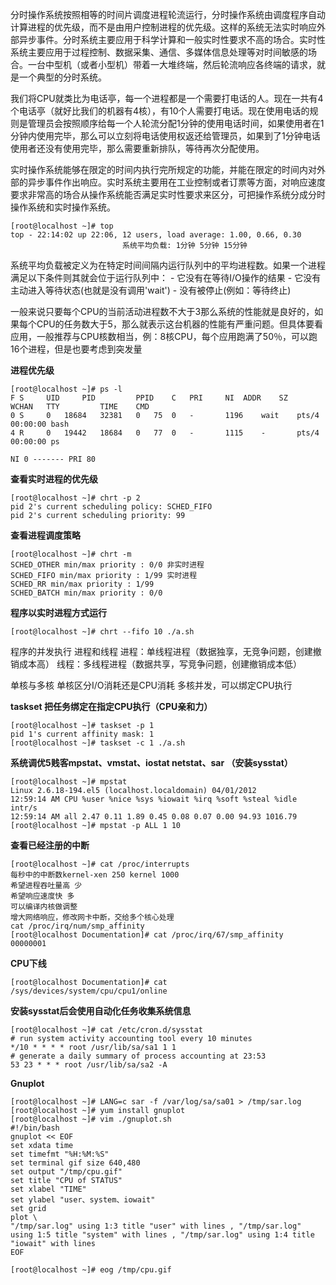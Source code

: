 分时操作系统按照相等的时间片调度进程轮流运行，分时操作系统由调度程序自动计算进程的优先级，而不是由用户控制进程的优先级。这样的系统无法实时响应外部异步事件。分时系统主要应用于科学计算和一般实时性要求不高的场合。实时性系统主要应用于过程控制、数据采集、通信、多媒体信息处理等对时间敏感的场合。一台中型机（或者小型机）带着一大堆终端，然后轮流响应各终端的请求，就是一个典型的分时系统。

我们将CPU就类比为电话亭，每一个进程都是一个需要打电话的人。现在一共有4个电话亭（就好比我们的机器有4核），有10个人需要打电话。现在使用电话的规则是管理员会按照顺序给每一个人轮流分配1分钟的使用电话时间，如果使用者在1分钟内使用完毕，那么可以立刻将电话使用权返还给管理员，如果到了1分钟电话使用者还没有使用完毕，那么需要重新排队，等待再次分配使用。
	
实时操作系统能够在限定的时间内执行完所规定的功能，并能在限定的时间内对外部的异步事件作出响应。实时系统主要用在工业控制或者订票等方面，对响应速度要求非常高的场合从操作系统能否满足实时性要求来区分，可把操作系统分成分时操作系统和实时操作系统。
	
	
	[root@localhost ~]# top
	top - 22:14:02 up 22:06, 12 users, load average: 1.00, 0.66, 0.30
				             系统平均负载: 1分钟 5分钟 15分钟
						
系统平均负载被定义为在特定时间间隔内运行队列中的平均进程数。如果一个进程满足以下条件则其就会位于运行队列中：
	- 它没有在等待I/O操作的结果
	- 它没有主动进入等待状态(也就是没有调用'wait')
	- 没有被停止(例如：等待终止)
	
一般来说只要每个CPU的当前活动进程数不大于3那么系统的性能就是良好的，如果每个CPU的任务数大于5，那么就表示这台机器的性能有严重问题。但具体要看应用，一般推荐与CPU核数相当，例：8核CPU，每个应用跑满了50％，可以跑16个进程，但是也要考虑到突发量


**进程优先级**

	[root@localhost ~]# ps -l
	F S 	UID 	PID 		PPID 	C 	PRI 	NI 	ADDR 	SZ 		WCHAN 	TTY 		TIME 	CMD
	0 S 	0 	18684 	32381 	0 	75 	0 	- 		1196 	wait 	pts/4 	00:00:00 bash
	4 R 	0 	19442 	18684 	0 	77 	0 	- 		1115 	- 		pts/4 	00:00:00 ps

	NI 0 ------- PRI 80

**查看实时进程的优先级**	

	[root@localhost ~]# chrt -p 2
	pid 2's current scheduling policy: SCHED_FIFO
	pid 2's current scheduling priority: 99

**查看进程调度策略**

	[root@localhost ~]# chrt -m
	SCHED_OTHER min/max priority : 0/0 非实时进程
	SCHED_FIFO min/max priority : 1/99 实时进程
	SCHED_RR min/max priority : 1/99
	SCHED_BATCH min/max priority : 0/0

**程序以实时进程方式运行**

	[root@localhost ~]# chrt --fifo 10 ./a.sh



程序的并发执行
进程和线程
进程：单线程进程（数据独享，无竞争问题，创建撤销成本高）
线程：多线程进程（数据共享，写竞争问题，创建撤销成本低）

单核与多核
单核区分I/O消耗还是CPU消耗
多核并发，可以绑定CPU执行


**taskset 把任务绑定在指定CPU执行（CPU亲和力）**

	[root@localhost ~]# taskset -p 1
	pid 1's current affinity mask: 1
	[root@localhost ~]# taskset -c 1 ./a.sh


**系统调优5贱客mpstat、vmstat、iostat netstat、sar （安装sysstat）**

	[root@localhost ~]# mpstat
	Linux 2.6.18-194.el5 (localhost.localdomain) 04/01/2012
	12:59:14 AM CPU %user %nice %sys %iowait %irq %soft %steal %idle intr/s
	12:59:14 AM all 2.47 0.11 1.89 0.45 0.08 0.07 0.00 94.93 1016.79
	[root@localhost ~]# mpstat -p ALL 1 10


**查看已经注册的中断**

	[root@localhost ~]# cat /proc/interrupts 
	每秒中的中断数kernel-xen 250 kernel 1000
	希望进程吞吐量高 少
	希望响应速度快 多
	可以编译内核做调整
	增大网络响应，修改网卡中断，交给多个核心处理
	cat /proc/irq/num/smp_affinity
	[root@localhost Documentation]# cat /proc/irq/67/smp_affinity
	00000001

**CPU下线**

	[root@localhost Documentation]# cat /sys/devices/system/cpu/cpu1/online




**安装sysstat后会使用自动化任务收集系统信息**

	[root@localhost ~]# cat /etc/cron.d/sysstat
	# run system activity accounting tool every 10 minutes
	*/10 * * * * root /usr/lib/sa/sa1 1 1
	# generate a daily summary of process accounting at 23:53
	53 23 * * * root /usr/lib/sa/sa2 -A


**Gnuplot**

	[root@localhost ~]# LANG=c sar -f /var/log/sa/sa01 > /tmp/sar.log
	[root@localhost ~]# yum install gnuplot
	[root@localhost ~]# vim ./gnuplot.sh
	#!/bin/bash
	gnuplot << EOF
	set xdata time
	set timefmt "%H:%M:%S"
	set terminal gif size 640,480
	set output "/tmp/cpu.gif"
	set title "CPU of STATUS"
	set xlabel "TIME"
	set ylabel "user、system、iowait"
	set grid
	plot \
	"/tmp/sar.log" using 1:3 title "user" with lines , "/tmp/sar.log" using 1:5 title "system" with lines , "/tmp/sar.log" using 1:4 title "iowait" with lines
	EOF
	
	[root@localhost ~]# eog /tmp/cpu.gif